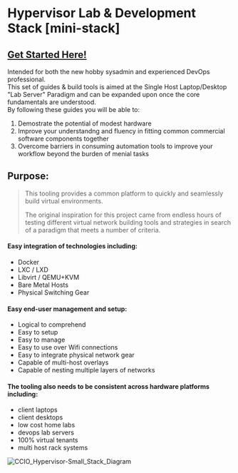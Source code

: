 # Hypervisor Lab & Development Stack [mini-stack]
## [Get Started Here!](https://github.com/KathrynMorgan/mini-stack/tree/master/Index)

Intended for both the new hobby sysadmin and experienced DevOps professional. <br/>
This set of guides & build tools is aimed at the Single Host Laptop/Desktop "Lab Server" Paradigm and can be expanded upon once the core fundamentals are understood. <br/>
By following these guides you will be able to: <br/>
  1. Demostrate the potential of modest hardware <br/>
  2. Improve your understandng and fluency in fitting common commercial software components together <br/> 
  3. Overcome barriers in consuming automation tools to improve your workflow beyond the burden of menial tasks <br/>


## Purpose:

>This tooling provides a common platform to quickly and seamlessly build virtual environments.
>
>The original inspiration for this project came from endless hours of testing different virtual 
>network building tools and strategies in search of a paradigm that meets a number of criteria.

#### Easy integration of technologies including:
  + Docker
  + LXC / LXD
  + Libvirt / QEMU+KVM
  + Bare Metal Hosts
  + Physical Switching Gear

#### Easy end-user management and setup:
  + Logical to comprehend
  + Easy to setup
  + Easy to manage
  + Easy to use over Wifi connections
  + Easy to integrate physical network gear
  + Capable of multi-host overlays
  + Capable of nesting multiple layers of networks

#### The tooling also needs to be consistent across hardware platforms including:
  + client laptops
  + client desktops
  + low cost home labs
  + devops lab servers
  + 100% virtual tenants
  + multi host rack systems

![CCIO_Hypervisor-Small_Stack_Diagram](https://github.com/KathrynMorgan/small-stack/blob/master/web/drawio/CCIO_Hypervisor-Small_Stack.svg)
